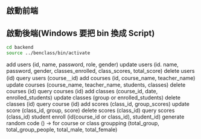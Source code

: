 ## 啟動前端

## 啟動後端(Windows 要把 bin 換成 Script)
```bash
cd backend
source ../benclass/bin/activate
```

add users (id, name, password, role, gender)
update users (id. name, password, gender, classes_enrolled, class_scores, total_score)
delete users (id)
query users (course＿id)
add courses (id, course_name, teacher_name)
update courses (course_name, teacher_name, students, classes)
delete courses (id)
query courses (id)
add classes (course_id, date, enrolled_students)
update classes (group or enrolled_students)
delete classes (id)
query course (id)
add scores (class_id, group_scores)
update score (class_id, group, score)
delete scores (class_id)
query scores (class_id)
student enroll (id(course_id or class_id), student_id)
generate random code () -> for course or class
groupping (total_group, total_group_people, total_male, total_female)